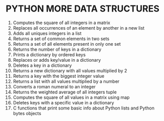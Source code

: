 # PYTHON MORE DATA STRUCTURES
1. Computes the square of all integers in a matrix
2. Replaces all occurrences of an element by another in a new list
3. Adds all uniques integers in a list
4. Returns a set of common elements in two sets
5. Returns a set of all elements present in only one set
6. Returns the number of keys in a dictionary
7. Prints a dictionary by ordered keys
8. Replaces or adds key/value in a dictionary
9. Deletes a key in a dictionary
10. Returns a new dictionary with all values multiplied by 2
11. Returns a key with the biggest integer value
12. Returns a list with all values multiplied by a number
13. Converts a roman numeral to an integer
14. Returns the weighted average of all integers tuple
15. Computes the square of all values in a matrix using map
16. Deletes keys with a specific value in a dictionary
17. C functions that print some basic info about Python lists and Python bytes objects
